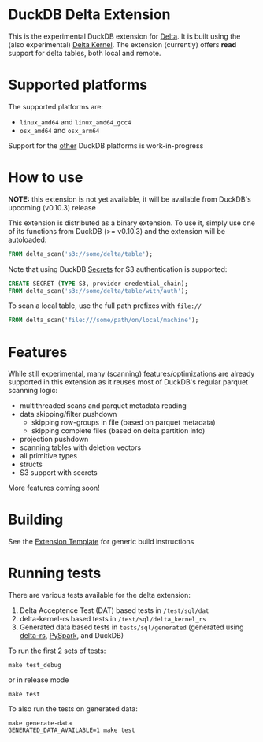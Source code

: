 # DuckDB Delta Extension
This is the experimental DuckDB extension for [Delta](https://delta.io/). It is built using the (also experimental) 
[Delta Kernel](https://github.com/delta-incubator/delta-kernel-rs). The extension (currently) offers **read** support for delta
tables, both local and remote.

# Supported platforms
The supported platforms are:
- `linux_amd64` and `linux_amd64_gcc4`
- `osx_amd64` and `osx_arm64`

Support for the [other](https://duckdb.org/docs/extensions/working_with_extensions#platforms) DuckDB platforms is 
work-in-progress

# How to use
**NOTE:** this extension is not yet available, it will be available from DuckDB's upcoming (v0.10.3) release

This extension is distributed as a binary extension. To use it, simply use one of its functions from DuckDB (>= v0.10.3)
and the extension will be autoloaded:
```SQL
FROM delta_scan('s3://some/delta/table');
```

Note that using DuckDB [Secrets](https://duckdb.org/docs/configuration/secrets_manager.html) for S3 authentication is supported:

```SQL
CREATE SECRET (TYPE S3, provider credential_chain);
FROM delta_scan('s3://some/delta/table/with/auth');
```

To scan a local table, use the full path prefixes with `file://`
```SQL
FROM delta_scan('file:///some/path/on/local/machine');
```

# Features
While still experimental, many (scanning) features/optimizations are already supported in this extension as it reuses most of DuckDB's
regular parquet scanning logic:
- multithreaded scans and parquet metadata reading
- data skipping/filter pushdown
  - skipping row-groups in file (based on parquet metadata)
  - skipping complete files (based on delta partition info)
- projection pushdown
- scanning tables with deletion vectors
- all primitive types
- structs
- S3 support with secrets

More features coming soon!

# Building
See the [Extension Template](https://github.com/duckdb/extension-template) for generic build instructions

# Running tests
There are various tests available for the delta extension:
1. Delta Acceptence Test (DAT) based tests in `/test/sql/dat`
2. delta-kernel-rs based tests in `/test/sql/delta_kernel_rs`
3. Generated data based tests in `tests/sql/generated` (generated using [delta-rs](https://delta-io.github.io/delta-rs/), [PySpark](https://spark.apache.org/docs/latest/api/python/index.html), and DuckDB)

To run the first 2 sets of tests:
```shell
make test_debug
```
or in release mode
```shell
make test
```

To also run the tests on generated data:
```shell
make generate-data
GENERATED_DATA_AVAILABLE=1 make test
```